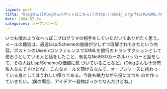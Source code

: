 ```yaml
---
layout: post
title: "Olegさん([Olegさんのサイトはこちら)](http://okmij.org/ftp/README.html)よりメールをもらう。"
date: 2004-07-14
categories: オープンソース
---
```

いつも僕のようなへっぽこプログラマの相手をしていただいてありがたく思う。メールの趣旨は、最近Lisp/Schemeの価値が少しずつ理解されてきたという内容。ボストンのUsenixコンファレンスでSXMLを銀行のトランザクションとして使おうとしている人と話をしたこと、有名なNetBSDカーネルハッカーと話をして、その人はLisp/Schemeの価値に気
づいていることなど。(Olegさんも十分有名人なんですけどね)。こんなメールを頂けるなんて、オープンソースに携わっている身としてはうれしい限りである。今後も微力ながら役に立つも
のを作っていきたい。(僕の場合、アイデア一発物ばっかりなんだけどね。）
